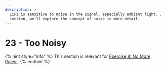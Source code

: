 ```yaml
---
description: >-
  LiFi is sensitive to noise in the signal, especially ambient light. In this
  section, we'll explore the concept of noise in more detail.
---
```


# 23 - Too Noisy

{% hint style="info" %}
This section is relevant for [Exercise 8: No More Rules!](https://github.com/winf-hsos/lifi-exercises/raw/main/exercises/08\_exercise\_no\_more\_rules.pdf).
{% endhint %}
